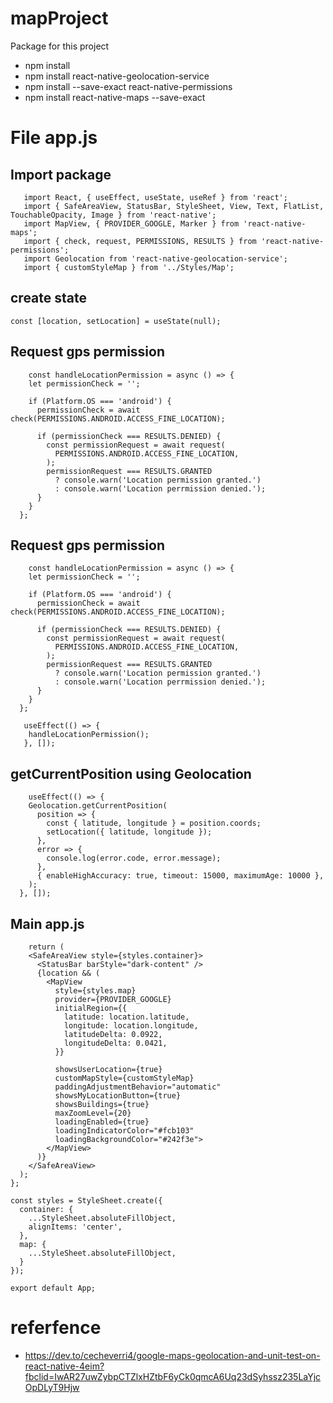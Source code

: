 # mapProject
Package for this project
- npm install
- npm install react-native-geolocation-service
- npm install --save-exact react-native-permissions
- npm install react-native-maps --save-exact
# File app.js
## Import package
```
   import React, { useEffect, useState, useRef } from 'react';
   import { SafeAreaView, StatusBar, StyleSheet, View, Text, FlatList, TouchableOpacity, Image } from 'react-native';
   import MapView, { PROVIDER_GOOGLE, Marker } from 'react-native-maps';
   import { check, request, PERMISSIONS, RESULTS } from 'react-native-permissions';
   import Geolocation from 'react-native-geolocation-service';
   import { customStyleMap } from '../Styles/Map';
```
## create state
```
const [location, setLocation] = useState(null);
```
## Request gps permission 
``` 
    const handleLocationPermission = async () => {
    let permissionCheck = '';

    if (Platform.OS === 'android') {
      permissionCheck = await check(PERMISSIONS.ANDROID.ACCESS_FINE_LOCATION);

      if (permissionCheck === RESULTS.DENIED) {
        const permissionRequest = await request(
          PERMISSIONS.ANDROID.ACCESS_FINE_LOCATION,
        );
        permissionRequest === RESULTS.GRANTED
          ? console.warn('Location permission granted.')
          : console.warn('Location perrmission denied.');
      }
    }
  };
```
## Request gps permission 
``` 
    const handleLocationPermission = async () => {
    let permissionCheck = '';

    if (Platform.OS === 'android') {
      permissionCheck = await check(PERMISSIONS.ANDROID.ACCESS_FINE_LOCATION);

      if (permissionCheck === RESULTS.DENIED) {
        const permissionRequest = await request(
          PERMISSIONS.ANDROID.ACCESS_FINE_LOCATION,
        );
        permissionRequest === RESULTS.GRANTED
          ? console.warn('Location permission granted.')
          : console.warn('Location perrmission denied.');
      }
    }
  };
  
   useEffect(() => {
    handleLocationPermission();
   }, []);
```
## getCurrentPosition using Geolocation
``` 
    useEffect(() => {
    Geolocation.getCurrentPosition(
      position => {
        const { latitude, longitude } = position.coords;
        setLocation({ latitude, longitude });
      },
      error => {
        console.log(error.code, error.message);
      },
      { enableHighAccuracy: true, timeout: 15000, maximumAge: 10000 },
    );
  }, []);
```
## Main app.js
``` 
    return (
    <SafeAreaView style={styles.container}>
      <StatusBar barStyle="dark-content" />
      {location && (
        <MapView
          style={styles.map}
          provider={PROVIDER_GOOGLE}
          initialRegion={{
            latitude: location.latitude,
            longitude: location.longitude,
            latitudeDelta: 0.0922,
            longitudeDelta: 0.0421,
          }}

          showsUserLocation={true}
          customMapStyle={customStyleMap}
          paddingAdjustmentBehavior="automatic"
          showsMyLocationButton={true}
          showsBuildings={true}
          maxZoomLevel={20}
          loadingEnabled={true}
          loadingIndicatorColor="#fcb103"
          loadingBackgroundColor="#242f3e">
        </MapView>
      )}
    </SafeAreaView>
  );
};

const styles = StyleSheet.create({
  container: {
    ...StyleSheet.absoluteFillObject,
    alignItems: 'center',
  },
  map: {
    ...StyleSheet.absoluteFillObject,
  }
});

export default App;
```
# referfence
 - https://dev.to/cecheverri4/google-maps-geolocation-and-unit-test-on-react-native-4eim?fbclid=IwAR27uwZybpCTZlxHZtbF6yCk0qmcA6Uq23dSyhssz235LaYjcOpDLyT9Hjw
